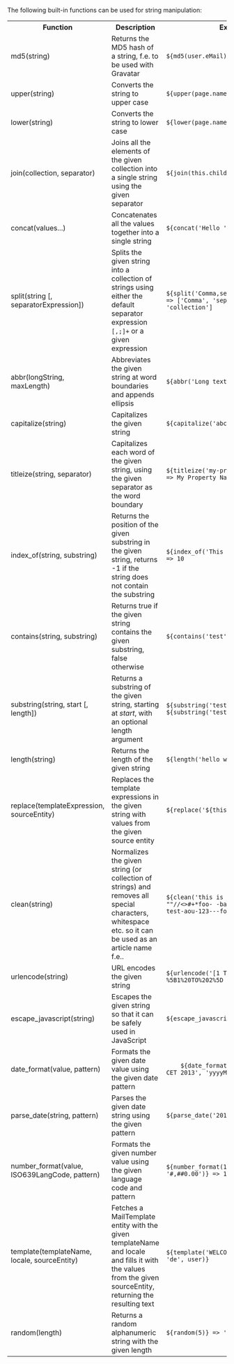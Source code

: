 The following built-in functions can be used for string manipulation:

<table>
<tr><th>Function</th><th>Description</th><th>Example</th></tr>

<tr><td>md5(string)</td><td>Returns the MD5 hash of a string, f.e. to be used with Gravatar</td><td><code>${md5(user.eMail)}</code></td></tr>
<tr><td>upper(string)</td><td>Converts the string to upper case</td><td><code>${upper(page.name)}</code></td></tr>
<tr><td>lower(string)</td><td>Converts the string to lower case</td><td><code>${lower(page.name)}</code></td></tr>
<tr><td>join(collection, separator)</td><td>Joins all the elements of the given collection into a single string using the given separator</td><td><code>${join(this.children, ',')}</code></td></tr>
<tr><td>concat(values...)</td><td>Concatenates all the values together into a single string</td><td><code>${concat('Hello ', user.name)}</code></td></tr>
<tr><td>split(string [, separatorExpression])</td><td>Splits the given string into a collection of strings using either the default separator expression <code>[,;]+</code> or a given expression</td><td><code>${split('Comma,separated,collection')} => ['Comma', 'separated', 'collection']</code></td></tr>
<tr><td>abbr(longString, maxLength)</td><td>Abbreviates the given string at word boundaries and appends ellipsis</td><td><code>${abbr('Long text', 7)} => Long…</code></td></tr>
<tr><td>capitalize(string)</td><td>Capitalizes the given string</td><td><code>${capitalize('abc')} => Abc</code></td></tr>
<tr><td>titleize(string, separator)</td><td>Capitalizes each word of the given string, using the given separator as the word boundary</td><td><code>${titleize('my-property-name', '-')} => My Property Name</code></td></tr>
<tr><td>index_of(string, substring)</td><td>Returns the position of the given substring in the given string, returns -1 if the string does not contain the substring</td><td><code>${index_of('This is a test', 'test')} => 10</code></td></tr>
<tr><td>contains(string, substring)</td><td>Returns true if the given string contains the given substring, false otherwise</td><td><code>${contains('test', 'e')} => true</code></td></tr>
<tr><td>substring(string, start [, length])</td><td>Returns a substring of the given string, starting at <i>start</i>, with an optional length argument</td><td><code>${substring('testest', 2)} => 'stest'</code><br/><code>${substring('testest', 2, 2)} => 'st'</code></td></tr>
<tr><td>length(string)</td><td>Returns the length of the given string</td><td><code>${length('hello world')} => 11</code></td></tr>
<tr><td>replace(templateExpression, sourceEntity)</td><td>Replaces the template expressions in the given string with values from the given source entity</td><td><code>${replace('${this.name}', this)}</code></td></tr>
<tr><td>clean(string)</td><td>Normalizes the given string (or collection of strings) and removes all special characters, whitespace etc. so it can be used as an article name f.e..</td><td><code>${clean('this is a test äöüß 123 ""//<>#+*foo- -bar')} => this-is-a-test-aou-123---foo-bar</code></td></tr>
<tr><td>urlencode(string)</td><td>URL encodes the given string</td><td><code>${urlencode('[1 TO 2]')} => %5B1%20TO%202%5D</code></td></tr>
<tr><td>escape_javascript(string)</td><td>Escapes the given string so that it can be safely used in JavaScript</td><td><code>${escape_javascript('A"B')} => A\"B</code></td></tr>
<tr><td>date_format(value, pattern)</td><td>Formats the given date value using the given date pattern</td><td><code>	${date_format('Tue Feb 26 10:49:26 CET 2013', 'yyyyMMdd')} => 20130226</code></td></tr>
<tr><td>parse_date(string, pattern)</td><td>Parses the given date string using the given pattern</td><td><code>${parse_date('20140101', 'yyyyMMdd')}</code></td></tr>
<tr><td>number_format(value, ISO639LangCode, pattern)</td><td>Formats the given number value using the given language code and pattern</td><td><code>${number_format(12345.6789, 'en', '#,##0.00')} => 12,350.00</code></td></tr>
<tr><td>template(templateName, locale, sourceEntity)</td><td>Fetches a MailTemplate entity with the given templateName and locale and fills it with the values from the given sourceEntity, returning the resulting text</td><td><code>${template('WELCOME_MAIL_SUBJECT', 'de', user)}</code></td></tr>
<tr><td>random(length)</td><td>Returns a random alphanumeric string with the given length</td><td><code>${random(5)} => 'dag3z'</code></td></tr>

</table>

